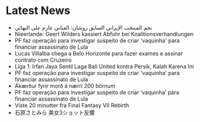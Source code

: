 # Latest News
-  نجم المنتخب الإيراني السابق روشان: العنابي عازم على النهائي
-  Nieerlande: Geert Wilders kassiert Abfuhr bei Koalitionsverhandlungen
-  PF faz operação para investigar suspeito de criar 'vaquinha' para financiar assassinato de Lula
-  Lucas Villalba chega a Belo Horizonte para fazer exames e assinar contrato com Cruzeiro
-  Liga 1: Irfan Jaya Sentil Laga Bali United kontra Persik, Kalah Karena Ini
-  PF faz operação para investigar suspeito de criar 'vaquinha' para financiar assassinato de Lula
-  Ákærður fyrir morð á nærri 200 börnum
-  PF faz operação para investigar suspeito de criar ‘vaquinha’ para financiar assassinato de Lula
-  Viste 20 minutter fra Final Fantasy VII Rebirth
-  石原さとみら 美女3ショット反響
